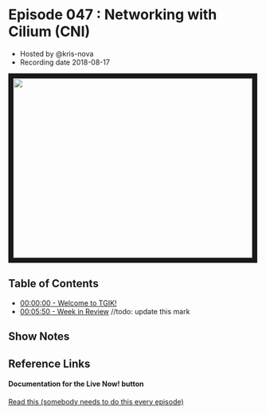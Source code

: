 # Episode 047 : Networking with Cilium (CNI)

- Hosted by @kris-nova
- Recording date 2018-08-17

<!--- Thumbnailed embed of the video, n8Xo_ghCIOSY is the video id from the youtube url. --->

<a href="https://www.youtube.com/watch?v=I8Tp7jU2oJk
" target="_blank"><img src="http://img.youtube.com/vi/I8Tp7jU2oJk/hqdefault.jpg" width="480" height="360" border="10" /></a>

## Table of Contents

- [00:00:00 - Welcome to TGIK!](https://youtu.be/I8Tp7jU2oJk)
- [00:05:50 - Week in Review](https://youtu.be/I8Tp7jU2oJk?t=5m50s) //todo: update this mark


## Show Notes



## Reference Links


#### Documentation for the Live Now! button

[Read this (somebody needs to do this every episode)](https://github.com/heptio/tgik/tree/master/documentation#creating-the-links)